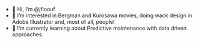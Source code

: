 - 👋 Hi, I’m @jfloouf
- 👀 I’m interested in Bergman and Kurosawa movies, doing wack design in Adobe Illustrator and, most of all, people!
- 🌱 I’m currently learning about Predictive maintenance with data driven approaches.

<!---
jfloouf/jfloouf is a ✨ special ✨ repository because its `README.md` (this file) appears on your GitHub profile.
You can click the Preview link to take a look at your changes.
--->
